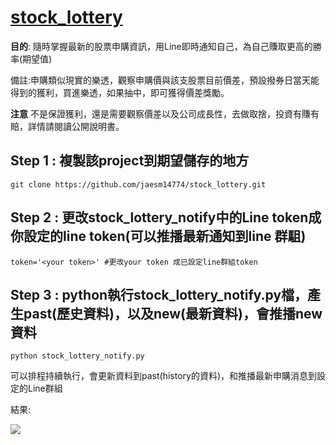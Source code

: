 # [stock_lottery](https://stockluckydraw.com/stock/StockInfo.php)

**目的**: 隨時掌握最新的股票申購資訊，用Line即時通知自己，為自己賺取更高的勝率(期望值)

備註:申購類似現實的樂透，觀察申購價與該支股票目前價差，預設撥券日當天能得到的獲利，買進樂透，如果抽中，即可獲得價差獎勵。

**注意**
不是保證獲利，還是需要觀察價差以及公司成長性，去做取捨，投資有賺有賠，詳情請閱讀公開說明書。

## Step 1 : 複製該project到期望儲存的地方

```
git clone https://github.com/jaesm14774/stock_lottery.git
```

## Step 2 : 更改stock_lottery_notify中的Line token成你設定的line token(可以推播最新通知到line 群駔)

```
token='<your token>' #更改your token 成已設定line群組token
```

## Step 3 : python執行stock_lottery_notify.py檔，產生past(歷史資料)，以及new(最新資料)，會推播new資料

```
python stock_lottery_notify.py
```

可以排程持續執行，會更新資料到past(history的資料)，和推播最新申購消息到設定的Line群組

結果:

![](https://i.imgur.com/fg880jG.png)

